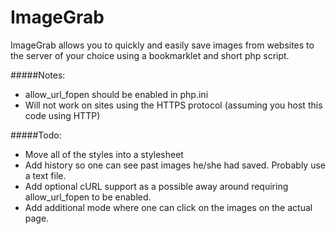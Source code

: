ImageGrab
=========

ImageGrab allows you to quickly and easily save images from websites to the server of your choice using a bookmarklet and short php script.

#####Notes: 
- allow_url_fopen should be enabled in php.ini
- Will not work on sites using the HTTPS protocol (assuming you host this code using HTTP)

#####Todo:
- Move all of the styles into a stylesheet
- Add history so one can see past images he/she had saved. Probably use a text file.
- Add optional cURL support as a possible away around requiring allow_url_fopen to be enabled.
- Add additional mode where one can click on the images on the actual page.
